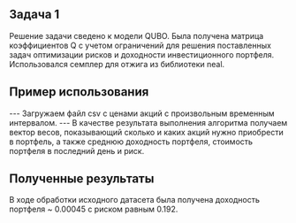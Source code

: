 ## Задача 1
Решение задачи сведено к модели QUBO. Была получена матрица коэффициентов Q с учетом ограничений для решения поставленных задач оптимизации рисков и доходности инвестиционного портфеля. Использовался семплер для отжига из библиотеки neal.

## Пример использования
--- Загружаем файл csv с ценами акций с произвольным временным интервалом. 
--- В качестве результата выполнения алгоритма получаем вектор весов, показывающий сколько и каких акций нужно приобрести в портфель, а также среднюю доходность портфеля, стоимость портфеля в последний день и риск.

## Полученные результаты
В ходе обработки исходного датасета была получена доходность портфеля ~ 0.00045 с риском равным 0.192. 
